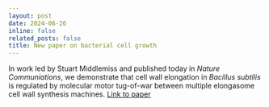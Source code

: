 ```yaml
---
layout: post
date: 2024-06-26
inline: false
related_posts: false
title: New paper on bacterial cell growth
---
```

In work led by Stuart Middlemiss and published today in *Nature Communiations*, we demonstrate that cell wall elongation in *Bacillus subtilis* is regulated by molecular motor tug-of-war between multiple elongasome cell wall synthesis machines. [Link to paper](https://www.nature.com/articles/s41467-024-49785-x)